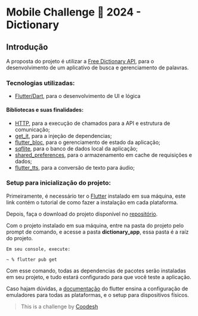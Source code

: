 # Mobile Challenge 🏅 2024 - Dictionary

## Introdução

A proposta do projeto é utilizar a [Free Dictionary API](https://dictionaryapi.dev/), para o desenvolvimento de um aplicativo de busca e gerenciamento de palavras.

### Tecnologias utilizadas:

- [Flutter/Dart](https://flutter.dev/), para o desenvolvimento de UI e lógica

#### Bibliotecas e suas finalidades:

- [HTTP](https://pub.dev/packages/http), para a execução de chamados para a API e estrutura de comunicação;
- [get_it](https://pub.dev/packages/get_it), para a injeção de dependencias;
- [flutter_bloc](https://pub.dev/packages/flutter_bloc), para o gerenciamento de estado da aplicação;
- [sqflite](https://pub.dev/packages/sqflite), para o banco de dados local da aplicação;
- [shared_preferences](https://pub.dev/packages/shared_preferences), para o armazenamento em cache de requisições e dados;
- [flutter_tts](https://pub.dev/packages/flutter_tts), para a conversão de texto para áudio;


### Setup para inicialização do projeto:

Primeiramente, é necessário ter o [Flutter](https://docs.flutter.dev/get-started/install) instalado em sua máquina, este link contém o tutorial de como fazer a instalação em cada plataforma.

Depois, faça o download do projeto disponível no [repositório](https://github.com/leosal0mao/teste-netimoveis).

Com o projeto instalado em sua máquina, entre na pasta do projeto pelo prompt de comando, e acesse a pasta **dictionary_app**, essa pasta é a raíz do projeto.

```
Em seu console, execute:

~ % flutter pub get
```

Com esse comando, todas as dependencias de pacotes serão instaladas em seu projeto, e tudo estará configurado para que você teste a aplicação.

Caso hajam dúvidas, a [documentação](https://docs.flutter.dev/get-started/test-drive?tab=terminal) do flutter ensina a configuração de emuladores para todas as plataformas, e o setup para dispositivos físicos.



>  This is a challenge by [Coodesh](https://coodesh.com/)

